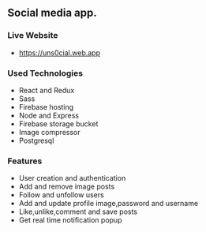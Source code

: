 ## Social media app.

### Live Website
* https://uns0cial.web.app

### Used Technologies
* React and Redux
* Sass
* Firebase hosting
* Node and Express
* Firebase storage bucket
* Image compressor
* Postgresql

### Features
* User creation and authentication
* Add and remove image posts
* Follow and unfollow users
* Add and update profile image,password and username
* Like,unlike,comment and save posts
* Get real time notification popup
